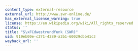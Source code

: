 ```yaml
---
content_type: external-resource
external_url: http://www.swr-online.de/
has_external_license_warning: true
license: https://en.wikipedia.org/wiki/All_rights_reserved
status: ''
title: "S\xFCdwestrundfunk (SWR)"
uid: 919eb00e-c271-4289-a2b1-60029cbb41c3
wayback_url: ''
---
```

